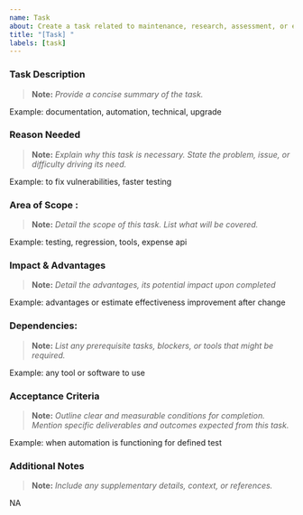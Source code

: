 ```yaml
---
name: Task
about: Create a task related to maintenance, research, assessment, or exploration.
title: "[Task] "
labels: [task]
---
```


### Task Description

> **Note:** _Provide a concise summary of the task._

Example: documentation, automation, technical, upgrade

### Reason Needed

> **Note:** _Explain why this task is necessary. State the problem, issue, or difficulty driving its need._

Example: to fix vulnerabilities, faster testing

### Area of Scope :

> **Note:** _Detail the scope of this task. List what will be covered._

Example: testing, regression, tools, expense api

### Impact & Advantages

> **Note:** _Detail the advantages, its potential impact upon completed_

Example: advantages or estimate effectiveness improvement after change

### Dependencies:

> **Note:** _List any prerequisite tasks, blockers, or tools that might be required._

Example: any tool or software to use

### Acceptance Criteria

> **Note:** _Outline clear and measurable conditions for completion. Mention specific deliverables and outcomes expected from this task._

Example: when automation is functioning for defined test

### Additional Notes

> **Note:** _Include any supplementary details, context, or references._

NA
